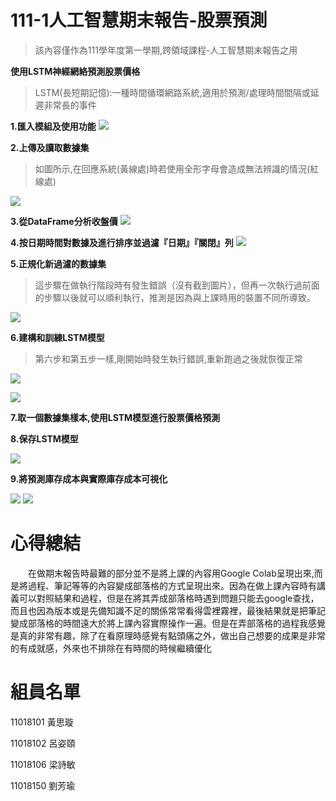 # 111-1人工智慧期末報告-股票預測
> 該內容僅作為111學年度第一學期,跨領域課程-人工智慧期末報告之用
> 

**使用LSTM神經網絡預測股票價格**
> LSTM(長短期記憶):一種時間循環網路系統,適用於預測/處理時間間隔或延遲非常長的事件
> 

**1.匯入模組及使用功能**
![](https://github.com/sally-1102/sally-1102.github.io/blob/main/%E5%9C%96%E5%BA%AB/%E7%AC%AC%E4%B8%80%E6%AD%A5.jpg)

**2.上傳及讀取數據集**
> 如圖所示,在回應系統(黃線處)時若使用全形字母會造成無法辨識的情況(紅線處)
> 

![](https://github.com/sally-1102/sally-1102.github.io/blob/main/%E5%9C%96%E5%BA%AB/%E7%AC%AC%E4%BA%8C%E6%AD%A5.jpg)

**3.從DataFrame分析收盤價**
![](https://github.com/sally-1102/sally-1102.github.io/blob/main/%E5%9C%96%E5%BA%AB/%E7%AC%AC%E4%B8%89%E6%AD%A5.jpg)

**4.按日期時間對數據及進行排序並過濾『日期』『關閉』列**
![](https://github.com/sally-1102/sally-1102.github.io/blob/main/%E5%9C%96%E5%BA%AB/%E7%AC%AC%E5%9B%9B%E6%AD%A5.jpg)

**5.正規化新過濾的數據集**
> 這步驟在做執行階段時有發生錯誤（沒有截到圖片），但再一次執行過前面的步驟以後就可以順利執行，推測是因為與上課時用的裝置不同所導致。
> 

![](https://github.com/sally-1102/sally-1102.github.io/blob/main/%E5%9C%96%E5%BA%AB/%E7%AC%AC%E4%BA%94%E6%AD%A5.jpg)

**6.建構和訓練LSTM模型**
> 第六步和第五步一樣,剛開始時發生執行錯誤,重新跑過之後就恢復正常
> 

![](https://github.com/sally-1102/sally-1102.github.io/blob/main/%E5%9C%96%E5%BA%AB/%E7%AC%AC%E5%85%AD%E6%AD%A5.jpg)

![](https://github.com/sally-1102/sally-1102.github.io/blob/main/%E5%9C%96%E5%BA%AB/%E7%AC%AC%E5%85%AD%E6%AD%A5%E9%A9%9F%E9%8C%AF%E8%AA%A4.jpg)

**7.取一個數據集樣本,使用LSTM模型進行股票價格預測**

**8.保存LSTM模型**

![](https://github.com/sally-1102/sally-1102.github.io/blob/main/%E5%9C%96%E5%BA%AB/%E7%AC%AC%E4%B8%83%E5%85%AB%E6%AD%A5.jpg)

**9.將預測庫存成本與實際庫存成本可視化**

![](https://github.com/sally-1102/sally-1102.github.io/blob/main/%E5%9C%96%E5%BA%AB/%E7%AC%AC%E4%B9%9D%E6%AD%A5%E4%BB%A3%E7%A2%BC.jpg)
![](https://github.com/sally-1102/sally-1102.github.io/blob/main/%E5%9C%96%E5%BA%AB/%E7%AC%AC%E4%B9%9D%E6%AD%A5%E7%B5%90%E6%9E%9C.jpg)

# 心得總結
  　　在做期末報告時最難的部分並不是將上課的內容用Google Colab呈現出來,而是將過程、筆記等等的內容變成部落格的方式呈現出來。因為在做上課內容時有講義可以對照結果和過程，但是在將其弄成部落格時遇到問題只能去google查找，而且也因為版本或是先備知識不足的關係常常看得雲裡霧裡，最後結果就是把筆記變成部落格的時間遠大於將上課內容實際操作一遍。但是在弄部落格的過程我感覺是真的非常有趣，除了在看原理時感覺有點頭痛之外，做出自己想要的成果是非常的有成就感，外來也不排除在有時間的時候繼續優化
  
# 組員名單
11018101 黃思璇 

11018102 呂姿頤

11018106 梁詩敏

11018150 劉芳瑜
